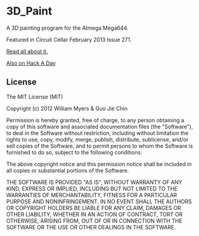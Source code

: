 3D_Paint
========

A 3D painting program for the Atmega Mega644.

Featured in Circuit Cellar February 2013 Issue 271.

[Read all about it.](http://people.ece.cornell.edu/land/courses/ece4760/FinalProjects/s2012/wgm37_gc348/wgm37_gc348/)

[Also on Hack A Day](http://hackaday.com/2012/04/26/3d-whiteboard-without-the-whiteboard/)

License
-------

The MIT License (MIT)

Copyright (c) 2012 William Myers & Guo Jie Chin

Permission is hereby granted, free of charge, to any person obtaining a copy
of this software and associated documentation files (the "Software"), to deal
in the Software without restriction, including without limitation the rights
to use, copy, modify, merge, publish, distribute, sublicense, and/or sell
copies of the Software, and to permit persons to whom the Software is
furnished to do so, subject to the following conditions:

The above copyright notice and this permission notice shall be included in
all copies or substantial portions of the Software.

THE SOFTWARE IS PROVIDED "AS IS", WITHOUT WARRANTY OF ANY KIND, EXPRESS OR
IMPLIED, INCLUDING BUT NOT LIMITED TO THE WARRANTIES OF MERCHANTABILITY,
FITNESS FOR A PARTICULAR PURPOSE AND NONINFRINGEMENT. IN NO EVENT SHALL THE
AUTHORS OR COPYRIGHT HOLDERS BE LIABLE FOR ANY CLAIM, DAMAGES OR OTHER
LIABILITY, WHETHER IN AN ACTION OF CONTRACT, TORT OR OTHERWISE, ARISING FROM,
OUT OF OR IN CONNECTION WITH THE SOFTWARE OR THE USE OR OTHER DEALINGS IN
THE SOFTWARE.
